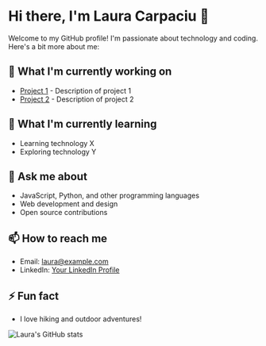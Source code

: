 # Hi there, I'm Laura Carpaciu 👋

Welcome to my GitHub profile! I'm passionate about technology and coding. Here's a bit more about me:

## 🔭 What I'm currently working on
- [Project 1](https://github.com/lauracarpaciu/project1) - Description of project 1
- [Project 2](https://github.com/lauracarpaciu/project2) - Description of project 2

## 🌱 What I'm currently learning
- Learning technology X
- Exploring technology Y

## 💬 Ask me about
- JavaScript, Python, and other programming languages
- Web development and design
- Open source contributions

## 📫 How to reach me
- Email: [laura@example.com](mailto:laura@example.com)
- LinkedIn: [Your LinkedIn Profile](https://www.linkedin.com/in/lauracarpaciu)

## ⚡ Fun fact
- I love hiking and outdoor adventures!

![Laura's GitHub stats](https://github-readme-stats.vercel.app/api?username=lauracarpaciu&show_icons=true&theme=radical)
